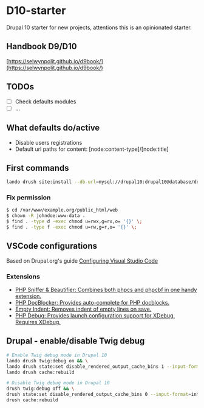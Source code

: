 # D10-starter
Drupal 10 starter for new projects, attentions this is an opinionated starter.

## Handbook D9/D10
[https://selwynpolit.github.io/d9book/](https://selwynpolit.github.io/d9book/)

## TODOs

- [ ] Check defaults modules  
- [ ] ... 

## What defaults do/active
* Disable users registrations
* Default url paths for content: [node:content-type]/[node:title]

## First commands
```bash
lando drush site:install --db-url=mysql://drupal10:drupal10@database/drupal10 -y
```

### Fix permission
```bash
$ cd /var/www/example.org/public_html/web
$ chown -R johndoe:www-data .
$ find . -type d -exec chmod u=rwx,g=rx,o= '{}' \;
$ find . -type f -exec chmod u=rw,g=r,o= '{}' \;
```

## VSCode configurations
Based on Drupal.org's guide [Configuring Visual Studio Code](https://www.drupal.org/docs/develop/development-tools/editors-and-ides/configuring-visual-studio-code)
### Extensions
* [PHP Sniffer & Beautifier: Combines both phpcs and phpcbf in one handy extension.](https://marketplace.visualstudio.com/items?itemName=ValeryanM.vscode-phpsab&ssr=false#overview)
* [PHP DocBlocker: Provides auto-complete for PHP docblocks.](https://marketplace.visualstudio.com/items?itemName=neilbrayfield.php-docblocker)
* [Empty Indent: Removes indent of empty lines on save.](https://marketplace.visualstudio.com/items?itemName=DmitryDorofeev.empty-indent)
* [PHP Debug: Provides launch configuration support for XDebug. Requires XDebug.](https://marketplace.visualstudio.com/items?itemName=felixfbecker.php-debug)

## Drupal - enable/disable Twig debug
```bash
# Enable Twig debug mode in Drupal 10
lando drush twig:debug on && \
lando drush state:set disable_rendered_output_cache_bins 1 --input-format=integer  && \
lando drush cache:rebuild

# Disable Twig debug mode in Drupal 10
drush twig:debug off && \
drush state:set disable_rendered_output_cache_bins 0 --input-format=integer && \
drush cache:rebuild

```
